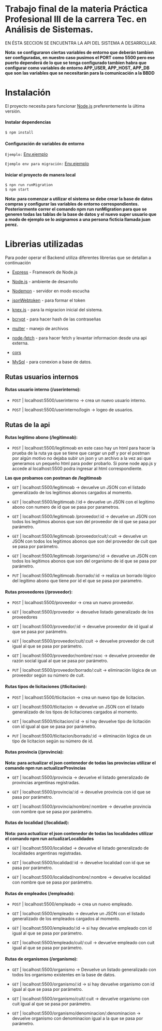 
# Trabajo final de la materia Práctica Profesional III de la carrera Tec. en Análisis de Sistemas.

EN ÉSTA SECCION SE ENCUENTRA LA API DEL SISTEMA A DESARROLLAR.

**Nota: se configuraron ciertas variables de entorno que deberán tambien ser configuradas, en nuestro caso pusimos el PORT como 5500 pero ese puerto dependerá de lo que se tenga configurado tambien habra que configurar como variables de entorno APP_USER, APP_HOST, APP_DB que son las variables que se necesitarán para la comunicación a la BBDD**

# Instalación

El proyecto necesita para funcionar [Node.js](https://nodejs.org/es/) preferentemente la última versión.

#### Instalar dependencias

```sh
$ npm install
```

#### Configuración de variables de entorno

```Ejemplo:``` [Env.ejemplo](./.env.ejemplo)

```Ejemplo env para migración:``` [Env.ejemplo](./migration/.env.ejemplo)

#### Iniciar el proyecto de manera local

```sh
$ npn run runMigration
$ npm start
```
**Nota: para comenzar a utilizar el sistema se debe crear la base de datos compras y configurar las variables de entorno correspondientes. Posteriormente correr el comando npm run runMigration para que se generen todas las tablas de la base de datos y el nuevo super usuario que a modo de ejemplo se lo asignamos a una persona ficticia llamada juan perez.**

#  Librerias utilizadas

Para poder operar el Backend utiliza diferentes librerias que se detallan a continuación

- [Express](https://expressjs.com/) - Framework de Node.js

- [Node.js](https://nodejs.org/es/) - ambiente de desarrollo

- [Nodemon](https://www.npmjs.com/package/nodemon) - servidor en modo escucha

- [jsonWebtoken](https://www.npmjs.com/package/jsonwebtoken) - para formar el token

- [knex.js](https://knexjs.org/) - para la migracion inicial del sistema.

- [bcrypt](https://www.npmjs.com/package/bcrypt) - para hacer hash de las contraseñas

- [multer](https://www.npmjs.com/package/multer) - manejo de archivos

- [node-fetch](https://www.npmjs.com/package/node-fetch) - para hacer fetch y levantar informacion desde una api externa.

- [cors](https://www.npmjs.com/package/cors)

- [MySql](https://www.npmjs.com/package/mysql) - para conexion a base de datos.

  

## Rutas usuarios internos
   #### Rutas usuario interno (/userinterno):

   * `POST` | localhost:5500/userinterno -> crea un nuevo usuario interno.

   * `POST` | localhost:5500/userinterno/login -> logeo de usuarios.


## Rutas de la api
  #### Rutas legitimo abono (/legitimoab):

   * `POST` | localhost:5500/legitimoab en este caso hay un html para hacer la prueba de la ruta ya que se tiene que cargar un pdf y por el postman por algún motivo no dejaba subir un json y un archivo a la vez asi que generamos un pequeño html para poder probarlo. Si pone node app.js y accede al localhost:5500 podra ingresar al html correspondiente.

  **Las que probamos con postman de /legitimoab**

   * `GET` | localhost:5500/legitimoab -> devuelve un JSON con el listado generalizado de los legitimos abonos cargados al momento.

   * `GET` | localhost:5500/legitimoab /:id-> devuelve un JSON con el legitimo abono con numero de id que se pasa por parametros.

   * `GET` | localhost:5500/legitimoab /proveedor/:id -> devuelve un JSON con todos los legitimos abonos que son del proveedor de id que se pasa por parámetro.

   * `GET` | localhost:5500/legitimoab /proveedor/cuit/:cuit -> devuelve un JSON con todos los legitimos abonos que son del proveedor de cuit que se pasa por parámetro.

   * `GET` | localhost:5500/legitimoab /organismo/:id -> devuelve un JSON con todos los legitimos abonos que son del organismo de id que se pasa por parámetro.

   * `PUT` | localhost:5500/legitimoab /borrado/:id -> realiza un borrado lógico del legitimo abono que tiene por id el que se pasa por parametro.

  #### Rutas proveedores (/proveedor):

   * `POST` | localhost:5500/proveedor -> crea un nuevo proveedor.

   * `GET` | localhost:5500/proveedor -> devuelve listado generalizado de los proveedores

   * `GET` | localhost:5500/proveedor/:id -> devuelve proveedor de id igual al que se pasa por parámetro.

   * `GET` | localhost:5500/proveedor/cuit/:cuit -> devuelve proveedor de cuit igual al que se pasa por parámetro.

   * `GET` | localhost:5500/proveedor/nombre/:rsoc -> devuelve proveedor de razón social igual al que se pasa por parámetro.

   * `PUT` | localhost:5500/proveedor/borrado/:cuit -> eliminación lógica de un proveedor según su número de cuit.

  #### Rutas tipos de licitaciones (/tlicitacion):

   * `POST` | localhost:5500/tlicitacion -> crea un nuevo tipo de licitacion.

   * `GET` | localhost:5500/tlicitacion -> devuelve un JSON con el listado generalizado de los tipos de licitaciones cargados al momento.

   * `GET` | localhost:5500/tlicitacion/:id -> si hay devuelve tipo de licitación con id igual al que se pasa por parámetro.

   * `PUT` | localhost:5500/tlicitacion/borrado/:id -> eliminación lógica de un tipo de licitacion según su número de id.

  #### Rutas provincia (/provincia):

   **Nota: para actualizar el json contenedor de todas las provincias utilizar el comando npm run actualizarProvincias**

   * `GET` | localhost:5500/provincia -> devuelve el listado generalizado de provincias argentinas registradas.

   * `GET` | localhost:5500/provincia/:id -> devuelve provincia con id que se pasa por parámetro.

   * `GET` | localhost:5500/provincia/nombre/:nombre -> devuelve provincia con nombre que se pasa por parámetro.

  #### Rutas de localidad (/localidad):

  **Nota: para actualizar el json contenedor de todas las localidades utilizar el comando npm run actualizarLocalidades**
   * `GET` | localhost:5500/localidad -> devuelve el listado generalizado de localidades argentinas registradas.

   * `GET` | localhost:5500/localidad/:id -> devuelve localidad con id que se pasa por parámetro.

   * `GET` | localhost:5500/localidad/nombre/:nombre -> devuelve localidad con nombre que se pasa por parámetro.

   #### Rutas de empleados (/empleado):

   * `POST` | localhost:5500/empleado -> crea un nuevo empleado.

   * `GET` | localhost:5500/empleado -> devuelve un JSON con el listado generalizado de los empleados cargados al momento.

   * `GET` | localhost:5500/empleado/:id -> si hay devuelve empleado con id igual al que se pasa por parámetro.

   * `GET` | localhost:5500/empleado/cuil/:cuil -> devuelve empleado con cuit igual al que se pasa por parámetro.

#### Rutas de organismos (/organismo):

   * `GET` | localhost:5500/organismo -> Devuelve un listado generalizado con todos los organismo existentes en la  base de datos.

   * `GET` | localhost:5500/organismo/:id -> si hay devuelve organismo con id igual al que se pasa por parámetro.

   * `GET` | localhost:5500/organismo/cuit/:cuit -> devuelve organismo con cuit igual al que se pasa por parámetro.
   * `GET` | localhost:5500/organismo/denominacion/:denominacion -> devuelve organismo con denominacion igual a la que se pasa por parámetro.
